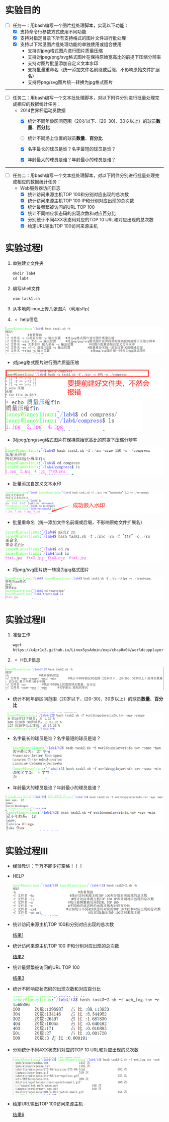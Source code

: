 # 实验目的

- [ ] 任务一：用bash编写一个图片批处理脚本，实现以下功能：
  - [x] 支持命令行参数方式使用不同功能
  - [x] 支持对指定目录下所有支持格式的图片文件进行批处理
  - [x] 支持以下常见图片批处理功能的单独使用或组合使用
    - 支持对jpeg格式图片进行图片质量压缩
    - 支持对jpeg/png/svg格式图片在保持原始宽高比的前提下压缩分辨率
    - 支持对图片批量添加自定义文本水印
    - 支持批量重命名（统一添加文件名前缀或后缀，不影响原始文件扩展名）
    - 支持将png/svg图片统一转换为jpg格式图片



------



- [ ] 任务二：用bash编写一个文本批处理脚本，对以下附件分别进行批量处理完成相应的数据统计任务：
  - 2014世界杯运动员数据
    - [x] 统计不同年龄区间范围（20岁以下、[20-30]、30岁以上）的球员**数量**、**百分比**
    - [ ] 统计不同场上位置的球员**数量**、**百分比**
    - [x] 名字最长的球员是谁？名字最短的球员是谁？
    - [x] 年龄最大的球员是谁？年龄最小的球员是谁？



------



- [ ] 任务二：用bash编写一个文本批处理脚本，对以下附件分别进行批量处理完成相应的数据统计任务：
  - Web服务器访问日志
    - [x] 统计访问来源主机TOP 100和分别对应出现的总次数
    - [x] 统计访问来源主机TOP 100 IP和分别对应出现的总次数
    - [x] 统计最频繁被访问的URL TOP 100
    - [x] 统计不同响应状态码的出现次数和对应百分比
    - [x] 分别统计不同4XX状态码对应的TOP 10 URL和对应出现的总次数
    - [x] 给定URL输出TOP 100访问来源主机

# 实验过程Ⅰ

1. 单独建立文件夹

   ```shell
   mkdir lab4
   cd lab4
   ```

2. 编写shell文件

   ```shell
   vim task1.sh
   ```

3. 从本地向linux上传几张图片（利用sftp）

4. * help信息

<img src="PIC\4-1-1.png" style="zoom:80%;" />

* 对jpeg格式图片进行图片质量压缩

<img src="PIC\4-1-2-1.png" style="zoom:80%;" />

<img src="PIC\4-1-2-2.png" style="zoom:80%;" />

* 对jpeg/png/svg格式图片在保持原始宽高比的前提下压缩分辨率

<img src="PIC\4-1-3.png" style="zoom:80%;" />

* 批量添加自定义文本水印

<img src="PIC\4-1-4.png" style="zoom:80%;" />

* 批量重命名（统一添加文件名前缀或后缀，不影响原始文件扩展名）

<img src="PIC\4-1-5.png" style="zoom:80%;" />

* 将png/svg图片统一转换为jpg格式图片

<img src="PIC\4-1-6.png" style="zoom:80%;" />

# 实验过程Ⅱ

1. 准备工作

   ```shell
   wget https://c4pr1c3.github.io/LinuxSysAdmin/exp/chap0x04/worldcupplayerinfo.tsv
   ```

2. * HELP信息

<img src="PIC\4-2-1.png" style="zoom:80%;" />

* 统计不同年龄区间范围（20岁以下、[20-30]、30岁以上）的球员**数量**、**百分比**

<img src="PIC\4-2-2.png" style="zoom:80%;" />

* 名字最长的球员是谁？名字最短的球员是谁？

  <img src="PIC\4-2-6.png" style="zoom:80%;" />

  <img src="PIC\4-2-7.png" style="zoom:80%;" />

* 年龄最大的球员是谁？年龄最小的球员是谁？

<img src="PIC\4-2-3.png" style="zoom:80%;" />

<img src="PIC\4-2-4.png" style="zoom:80%;" />

# 实验过程Ⅲ

* 经验教训：千万不能少打空格！！！

* HELP

  <img src="PIC\4-3-1.png" style="zoom:80%;" />

* 统计访问来源主机TOP 100和分别对应出现的总次数

  [结果1]([https://github.com/20LinuxManagement/assignment-01-Ladybird10/tree/master/lab4/outcome/3-1.txt)

* 统计访问来源主机TOP 100 IP和分别对应出现的总次数

  [结果2]([https://github.com/20LinuxManagement/assignment-01-Ladybird10/tree/master/lab4/outcome/3-2.txt)

* 统计最频繁被访问的URL TOP 100

  [结果3]([https://github.com/20LinuxManagement/assignment-01-Ladybird10/tree/master/lab4/outcome/3-3.txt)

* 统计不同响应状态码的出现次数和对应百分比

  <img src="PIC\4-3-2.png" style="zoom:80%;" />

* 分别统计不同4XX状态码对应的TOP 10 URL和对应出现的总次数

  <img src="PIC\4-3-3.png" style="zoom:80%;" />

* 给定URL输出TOP 100访问来源主机

  [结果6]([https://github.com/20LinuxManagement/assignment-01-Ladybird10/tree/master/lab4/outcome/3-6.txt)
